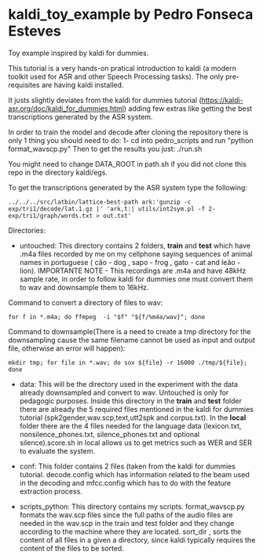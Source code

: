 # kaldi_toy_example by Pedro Fonseca Esteves
Toy example inspired by kaldi for dummies.

This tutorial is a very hands-on pratical introduction to kaldi (a modern toolkit used for ASR and other Speech Processing tasks). The only pre-requisites are having kaldi installed. 

It justs slightly deviates from the kaldi for dummies tutorial (https://kaldi-asr.org/doc/kaldi_for_dummies.html) adding few extras like getting the best transcriptions generated by the ASR system.

In order to train the model and decode after cloning the repository there is only 1 thing you should need to do:
1- cd into pedro_scripts and run "python format_wavscp.py"
Then to get the results you just: ./run.sh

You might need to change DATA_ROOT in path.sh if you did not clone this repo in the directory kaldi/egs.

To get the transcriptions generated by the ASR system type the following:

```
../../../src/latbin/lattice-best-path ark:'gunzip -c exp/tri1/decode/lat.1.gz |' 'ark,t:| utils/int2sym.pl -f 2- exp/tri1/graph/words.txt > out.txt'
```

Directories:

- untouched: This directory contains 2 folders, **train** and **test** which have .m4a files recorded by me on my cellphone saying sequences of animal names in portuguese ( cão - dog , sapo - frog , gato - cat and leão - lion). IMPORTANTE NOTE - This recordings are .m4a and have 48kHz sample rate, in order to follow kaldi for dummies one must convert them to wav and downsample them to 16kHz.

Command to convert a directory of files to wav: 
```
for f in *.m4a; do ffmpeg  -i "$f" "${f/%m4a/wav}"; done
```

Command to downsample(There is a need to create a tmp directory for the downsampling cause the same filename cannot be used as input and output file, otherwise an error will happen): 
```
mkdir tmp; for file in *.wav; do sox ${file} -r 16000 ./tmp/${file}; done 
```

- data: This will be the directory used in the experiment with the data already downsampled and convert to wav. Untouched is only for pedagogic purposes. Inside this directory in the **train** and **test** folder there are already the 5 required files mentioned in the kaldi for dummies tutorial (spk2gender,wav.scp,text,utt2spk and corpus.txt). In the **local** folder there are the 4 files needed for the language data (lexicon.txt, nonsilence_phones.txt, silence_phones.txt and optional silence).score.sh in local allows us to get metrics such as WER and SER to evaluate the system.

- conf: This folder contains 2 files (taken from the kaldi for dummies tutorial. decode.config which has information related to the beam used in the decoding and mfcc.config which has to do with the feature extraction process.

- scripts_python: This directory contains my scripts. format_wavscp.py formats the wav.scp files since the full paths of the audio files are needed in the wav.scp in the train and test folder and they change according to the machine where they are located. sort_dir , sorts the content of all files in a given a directory, since kaldi typically requires the content of the files to be sorted.
